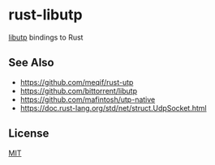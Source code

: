# rust-libutp
[libutp][lutp] bindings to Rust

## See Also
- https://github.com/meqif/rust-utp
- https://github.com/bittorrent/libutp
- https://github.com/mafintosh/utp-native
- https://doc.rust-lang.org/std/net/struct.UdpSocket.html

[lutp]: https://github.com/bittorrent/libutp

## License
[MIT](https://tldrlegal.com/license/mit-license)
